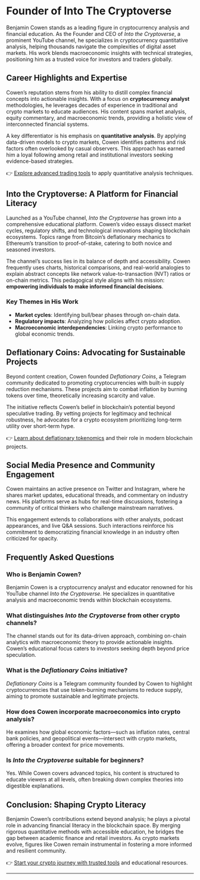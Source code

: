 # Founder of Into The Cryptoverse  

Benjamin Cowen stands as a leading figure in cryptocurrency analysis and financial education. As the Founder and CEO of *Into the Cryptoverse*, a prominent YouTube channel, he specializes in cryptocurrency quantitative analysis, helping thousands navigate the complexities of digital asset markets. His work blends macroeconomic insights with technical strategies, positioning him as a trusted voice for investors and traders globally.  

## Career Highlights and Expertise  

Cowen’s reputation stems from his ability to distill complex financial concepts into actionable insights. With a focus on **cryptocurrency analyst** methodologies, he leverages decades of experience in traditional and crypto markets to educate audiences. His content spans market analysis, equity commentary, and macroeconomic trends, providing a holistic view of interconnected financial systems.  

A key differentiator is his emphasis on **quantitative analysis**. By applying data-driven models to crypto markets, Cowen identifies patterns and risk factors often overlooked by casual observers. This approach has earned him a loyal following among retail and institutional investors seeking evidence-based strategies.  

👉 [Explore advanced trading tools](https://bit.ly/okx-bonus) to apply quantitative analysis techniques.  

## Into the Cryptoverse: A Platform for Financial Literacy  

Launched as a YouTube channel, *Into the Cryptoverse* has grown into a comprehensive educational platform. Cowen’s video essays dissect market cycles, regulatory shifts, and technological innovations shaping blockchain ecosystems. Topics range from Bitcoin’s deflationary mechanics to Ethereum’s transition to proof-of-stake, catering to both novice and seasoned investors.  

The channel’s success lies in its balance of depth and accessibility. Cowen frequently uses charts, historical comparisons, and real-world analogies to explain abstract concepts like network value-to-transaction (NVT) ratios or on-chain metrics. This pedagogical style aligns with his mission: **empowering individuals to make informed financial decisions**.  

### Key Themes in His Work  
- **Market cycles**: Identifying bull/bear phases through on-chain data.  
- **Regulatory impacts**: Analyzing how policies affect crypto adoption.  
- **Macroeconomic interdependencies**: Linking crypto performance to global economic trends.  

## Deflationary Coins: Advocating for Sustainable Projects  

Beyond content creation, Cowen founded *Deflationary Coins*, a Telegram community dedicated to promoting cryptocurrencies with built-in supply reduction mechanisms. These projects aim to combat inflation by burning tokens over time, theoretically increasing scarcity and value.  

The initiative reflects Cowen’s belief in blockchain’s potential beyond speculative trading. By vetting projects for legitimacy and technical robustness, he advocates for a crypto ecosystem prioritizing long-term utility over short-term hype.  

👉 [Learn about deflationary tokenomics](https://bit.ly/okx-bonus) and their role in modern blockchain projects.  

## Social Media Presence and Community Engagement  

Cowen maintains an active presence on Twitter and Instagram, where he shares market updates, educational threads, and commentary on industry news. His platforms serve as hubs for real-time discussions, fostering a community of critical thinkers who challenge mainstream narratives.  

This engagement extends to collaborations with other analysts, podcast appearances, and live Q&A sessions. Such interactions reinforce his commitment to democratizing financial knowledge in an industry often criticized for opacity.  

## Frequently Asked Questions  

### Who is Benjamin Cowen?  
Benjamin Cowen is a cryptocurrency analyst and educator renowned for his YouTube channel *Into the Cryptoverse*. He specializes in quantitative analysis and macroeconomic trends within blockchain ecosystems.  

### What distinguishes *Into the Cryptoverse* from other crypto channels?  
The channel stands out for its data-driven approach, combining on-chain analytics with macroeconomic theory to provide actionable insights. Cowen’s educational focus caters to investors seeking depth beyond price speculation.  

### What is the *Deflationary Coins* initiative?  
*Deflationary Coins* is a Telegram community founded by Cowen to highlight cryptocurrencies that use token-burning mechanisms to reduce supply, aiming to promote sustainable and legitimate projects.  

### How does Cowen incorporate macroeconomics into crypto analysis?  
He examines how global economic factors—such as inflation rates, central bank policies, and geopolitical events—intersect with crypto markets, offering a broader context for price movements.  

### Is *Into the Cryptoverse* suitable for beginners?  
Yes. While Cowen covers advanced topics, his content is structured to educate viewers at all levels, often breaking down complex theories into digestible explanations.  

## Conclusion: Shaping Crypto Literacy  

Benjamin Cowen’s contributions extend beyond analysis; he plays a pivotal role in advancing financial literacy in the blockchain space. By merging rigorous quantitative methods with accessible education, he bridges the gap between academic finance and retail investors. As crypto markets evolve, figures like Cowen remain instrumental in fostering a more informed and resilient community.  

👉 [Start your crypto journey with trusted tools](https://bit.ly/okx-bonus) and educational resources.  

---  